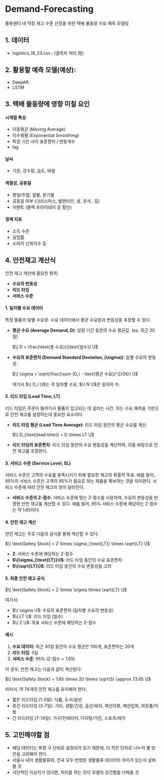 # Demand-Forecasting
물류센터 내 적정 재고 수준 산정을 위한 택배 물동량 수요 예측 모델링

## 1. 데이터
- logistics_18_23.csv : (결측치 처리 完)

## 2. 활용할 예측 모델(예상):
- DeepAR
- LSTM

## 3. 택배 물동량에 영향 미칠 요인
#### 시계열 특성
- 이동평균 (Moving Average)
- 지수평활 (Exponential Smoothing)
- 특정 기간 사이 표준편차 / 변동계수
- lag

#### 날씨
- 기온, 강수량, 습도, 바람

#### 계절성, 공휴일
- 평일/주말, 월별, 분기별
- 공휴일 여부 (크리스마스, 발렌타인, 설, 추석.. 등)
- 이벤트 (블랙 프라이데이 등 할인)

#### 경제 지표
- 소득 수준
- 실업률
- 소비자 신뢰지수 등

  

## 4. 안전재고 계산식

안전 재고 계산에 필요한 항목: 
- **수요의 변동성**
- **리드 타임**
- **서비스 수준**

#### 1. **일자별 수요 데이터**
특정 물품의 일별 수요량. 수요 데이터에서 평균 수요량과 변동성을 추정할 수 있다.

- **평균 수요 (Average Demand, D)**: 일정 기간 동안의 수요 평균값. (ex. 최근 30일) 
  
  $\[
  D = \frac{\text{총 수요}}{\text{일수}}
  \]$

- **수요의 표준편차 (Demand Standard Deviation, \(\sigma\))**: 일별 수요의 변동성.

  $\[
  \sigma = \sqrt{\frac{\sum (D_i - \text{평균 수요})^2}{N}}
  \]$
  
  여기서 $\( D_i \)$는 각 일자별 수요, $\( N \)$은 일자의 수.

#### 2. **리드 타임 (Lead Time, LT)**
리드 타임은 주문이 들어가서 물품이 입고되는 데 걸리는 시간. 이는 수요 예측을 기반으로 안전 재고를 설정하는데 중요한 요소이다.

- **리드 타임 평균 (Lead Time Average)**: 리드 타임 동안의 평균 수요를 계산.
  
  $\[
  D_{\text{lead time}} = D \times LT
  \]$

- **리드 타임의 표준편차**: 리드 타임 동안의 수요 변동성을 계산하여, 이를 바탕으로 안전 재고를 조정한다.

#### 3. **서비스 수준 (Service Level, SL)**
서비스 수준은 고객의 수요를 충족시키기 위해 필요한 재고의 확률적 목표. 예를 들어, 95%의 서비스 수준은 고객의 95%가 필요로 하는 제품을 확보하는 것을 의미한다. 서비스 수준에 따라 안전 재고의 양이 달라진다.

- **서비스 수준의 Z-점수**: 서비스 수준에 맞는 Z-점수를 사용하여, 수요의 변동성을 반영한 안전 재고를 계산할 수 있다. 예를 들어, 95% 서비스 수준에 해당하는 Z-점수는 약 1.65이다.

#### 4. **안전 재고 계산**
안전 재고는 주로 다음의 공식을 통해 계산할 수 있다:

$\[
\text{Safety Stock} = Z \times \sigma_{\text{LT}} \times \sqrt{LT}
\]$

- **Z**: 서비스 수준에 해당하는 Z-점수
- **$\(\sigma_{\text{LT}}\)$**: 리드 타임 동안의 수요 표준편차
- **$\(\sqrt{LT}\)$**: 리드 타임 동안의 수요 변동성을 고려

#### 5. **최종 안전 재고 공식**

$\[
\text{Safety Stock} = Z \times \sigma \times \sqrt{LT}
\]$

여기서:

- $\( \sigma \)$: 수요의 표준편차 (일자별 수요의 변동성)
- $\( LT \)$: 리드 타임 (일수)
- $\( Z \)$: 목표 서비스 수준에 해당하는 Z-점수

#### 예시
1. **수요 데이터**: 최근 30일 동안의 수요 평균은 100개, 표준편차는 20개
2. **리드 타임**: 5일
3. **서비스 수준**: 95% (Z-점수 = 1.65)

이 경우, 안전 재고는 다음과 같이 계산된다:

$\[
\text{Safety Stock} = 1.65 \times 20 \times \sqrt{5} \approx 73.65
\]$

따라서, 약 74개의 안전 재고를 유지해야 한다.

- 짧은 리드타임 (1-3일): 식품, 도서/음반
- 중간 리드타임 (3-7일): 기타, 생활/건강, 출산/육아, 패션의류, 패션잡화, 화장품/미용
- 긴 리드타임 (7-14일): 가구/인테리어, 디지털/가전, 스포츠/레저

## 5. 고민해야할 점
- 해당 데이터는 특정 구 단위로 설정되어 있기 때문에, 더 작은 단위로 나누어 볼 방안을 고려해야 한다.
- 서울시 내의 생활물류와, 전국 모두 반영한 생활물류 데이터의 차이가 있는지 살펴볼 것
- 극단적인 이상치가 있다면, 처리를 하는 것이 모델의 강건함을 더해줄 것
